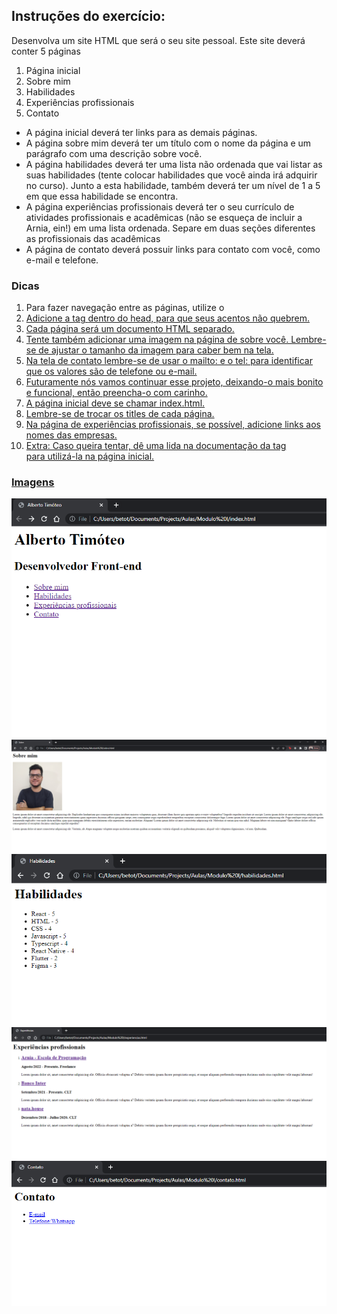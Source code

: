 ## Instruções do exercício:

Desenvolva um site HTML que será o seu site pessoal.
Este site deverá conter 5 páginas
1. Página inicial
2. Sobre mim 
3. Habilidades
4. Experiências profissionais
5. Contato

- A página inicial deverá ter links para as demais páginas.
- A página sobre mim deverá ter um título com o nome da página e um parágrafo com uma descrição sobre você.
- A página habilidades deverá ter uma lista não ordenada que vai listar as suas habilidades (tente colocar habilidades que você ainda irá adquirir no curso). Junto a esta habilidade, também deverá ter um nível de 1 a 5 em que essa habilidade se encontra.
- A página experiências profissionais deverá ter o seu currículo de atividades profissionais e acadêmicas (não se esqueça de incluir a Arnia, ein!) em uma lista ordenada. Separe em duas seções diferentes as profissionais das acadêmicas
- A página de contato deverá possuir links para contato com você, como e-mail e telefone.

### Dicas
1. Para fazer navegação entre as páginas, utilize o <a href="nomedapagina.html">
2. Adicione a tag <meta charset="utf-8" /> dentro do head, para que seus acentos não quebrem.
3. Cada página será um documento HTML separado.
4. Tente também adicionar uma imagem na página de sobre você. Lembre-se de ajustar o tamanho da imagem para caber bem na tela.
5. Na tela de contato lembre-se de usar o mailto: e o tel: para identificar que os valores são de telefone ou e-mail.
6. Futuramente nós vamos continuar esse projeto, deixando-o mais bonito e funcional, então preencha-o com carinho.
7. A página inicial deve se chamar index.html.
8. Lembre-se de trocar os titles de cada página.
9. Na página de experiências profissionais, se possível, adicione links aos nomes das empresas.
10. Extra: Caso queira tentar, dê uma lida na documentação da tag <nav> para utilizá-la na página inicial.

### Imagens

![Página inicial](resultado-paginas/inicial.PNG)
![Sobre mim](resultado-paginas/sobre.PNG)
![Habilidades](resultado-paginas/habilidades.PNG)
![Experiências](resultado-paginas/experiencias.PNG)
![Contato](resultado-paginas/contato.PNG)